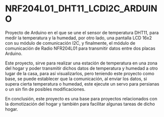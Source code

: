 # NRF204L01_DHT11_LCDI2C_ARDUINO
Proyecto de Arduino en el que se une el sensor de temperatura DHT11, para medir la temperatura y la humedad, por otro lado, una pantalla LCD 16x2 con su módulo de comunicación I2C, y finalmente, el módulo de comunicación de Radio NFR204L01 para transmitir datos entre dos placas Arduino.

Este proyecto, sirve para realizar una estación de temperatura en una zona del hogar y poder transmitir dichos datos de temperatura y humedad a otro lugar de la casa, para así visualizarlos, pero teniendo este proyecto como base, se puede establecer que la comunicación, al enviar los datos, si supera cierta temperatura o humedad, este ejecute un servo para persianas o un sin fin de posibles modificaciones.

En conclusión, este proyecto es una base para proyectos relacionados con la domotización del hogar y también para facilitar algunas tareas de dicho hogar.
